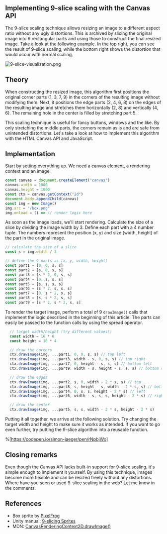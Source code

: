 ## Implementing 9-slice scaling with the Canvas API

The 9-slice scaling technique allows resizing an image to a different aspect ratio without any ugly distortions. This is archived by slicing the original image into 9 rectangular parts and using those to construct the final resized image. Take a look at the following example. In the top right, you can see the result of 9-slice scaling, while the bottom right shows the distortion that would occur with normal scaling.

![9-slice-visualization.png](https://cdn.hashnode.com/res/hashnode/image/upload/v1650622856565/Fj1ivSTKM.png)

## Theory

When constructing the resized image, this algorithm first positions the original corner parts (1, 3, 7, 9) in the corners of the resulting image without modifying them. Next, it positions the edge parts (2, 4, 6, 8) on the edges of the resulting image and stretches them horizontally (2, 8) and vertically (4, 6). The remaining hole in the center is filled by stretching part 5.

This scaling technique is useful for fancy buttons, windows and the like. By only stretching the middle parts, the corners remain as is and are safe from unintended distortions. Let's take a look at how to implement this algorithm with the HTML Canvas API and JavaScript.

## Implementation

Start by setting everything up. We need a canvas element, a rendering context and an image.

```js
const canvas = document.createElement("canvas")
canvas.width = 1000
canvas.height = 1000
const ctx = canvas.getContext("2d")
document.body.appendChild(canvas)
const img = new Image()
img.src = "/box.png"
img.onload = () => // render logic here
```

As soon as the image loads, we'll start rendering. Calculate the size of a slice by dividing the image width by 3. Define each part with a 4 number tuple. The numbers represent the position (x, y) and size (width, height) of the part in the original image.

```js
// calculate the size of a slice
const s = img.width / 3

// define the 9 parts as [x, y, width, height]
const part1 = [0, 0, s, s]
const part2 = [s, 0, s, s]
const part3 = [s * 2, 0, s, s]
const part4 = [0, s, s, s]
const part5 = [s, s, s, s]
const part6 = [s * 2, s, s, s]
const part7 = [0, s * 2, s, s]
const part8 = [s, s * 2, s, s]
const part9 = [s * 2, s * 2, s, s]
```

To render the target image, perform a total of 9 `drawImage()` calls that implement the logic described in the beginning of this article. The parts can easily be passed to the function calls by using the spread operator.

```js
  // target width/height (try different values!)
  const width = 16 * 8
  const height = 16 * 4

  // draw the corners
  ctx.drawImage(img, ...part1, 0, 0, s, s) // top left
  ctx.drawImage(img, ...part3, width - s, 0, s, s) // top right
  ctx.drawImage(img, ...part7, 0, height - s, s, s) // bottom left
  ctx.drawImage(img, ...part9, width - s, height - s, s, s) // bottom right

  // draw the edges
  ctx.drawImage(img, ...part2, s, 0, width - 2 * s, s) // top
  ctx.drawImage(img, ...part8, s, height - s, width - 2 * s, s) // bottom
  ctx.drawImage(img, ...part4, 0, s, s, height - 2 * s) // left
  ctx.drawImage(img, ...part6, width - s, s, s, height - 2 * s) // right

  // draw the center
  ctx.drawImage(img, ...part5, s, s, width - 2 * s, height - 2 * s)
```

Putting it all together, we arrive at the following solution. Try changing the target width and height to make sure it works as intended. If you want to go even further, try putting the 9-slice algorithm into a reusable function.

%[https://codepen.io/simon-jaeger/pen/rNpbjWo]

## Closing remarks

Even though the Canvas API lacks built-in support for 9-slice scaling, it's simple enough to implement it yourself. By using this technique, images become more flexible and can be resized freely without any distortions. Where have you seen or used 9-slice scaling in the web? Let me know in the comments.

## References

- Box sprite by [PixelFrog](https://pixelfrog-assets.itch.io/pixel-adventure-1)
- Unity manual: [9-slicing Sprites](https://docs.unity3d.com/Manual/9SliceSprites.html)
- MDN: [CanvasRenderingContext2D.drawImage()](https://developer.mozilla.org/en-US/docs/Web/API/CanvasRenderingContext2D/drawImage)